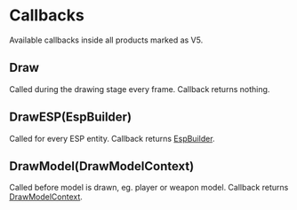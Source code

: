# Callbacks
Available callbacks inside all products marked as V5.

## Draw
Called during the drawing stage every frame. Callback returns nothing. 

## DrawESP(EspBuilder)
Called for every ESP entity. Callback returns [EspBuilder](./class/espbuilder.md "EspBuilder").

## DrawModel(DrawModelContext)
Called before model is drawn, eg. player or weapon model. Callback returns [DrawModelContext](./class/drawmodelcontext.md "DrawModelContext").

